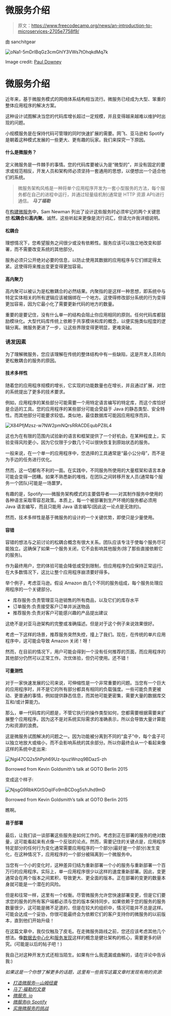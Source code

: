 # 微服务介绍

> 原文：<https://www.freecodecamp.org/news/an-introduction-to-microservices-2705e7758f9/>

由 sanchitgear

![oNa1-5mDrIBqGz3cmGhlY3VWs7tOhqkdMq7k](img/7b6bb32b4b10ac04afb8e083f7240783.png)

Image credit: [Paul Downey](https://www.flickr.com/photos/psd/13109673843/)

# 微服务介绍

近年来，基于微服务模式的网络体系结构相当流行。微服务已经成为大型、笨重的整体应用程序的解决方案。

这种设计试图解决当您的代码库增长超过一定规模，并且变得越来越难以维护时出现的问题。

小规模服务是在保持代码可管理的同时快速扩展的需要。网飞、亚马逊和 Spotify 是朝着这种模式发展的一些更大、更有趣的玩家。我们来探究一下原因。

#### 什么是微服务？

定义微服务是一件棘手的事情。您的代码库要被认为是“微型的”，并没有固定的要求或规范相反，开发人员和架构师必须坚持一套通用的思想，以便想出一个适合他们的系统。

> 微服务架构风格是一种将单个应用程序开发为一套小型服务的方法，每个服务都在自己的进程中运行，并通过轻量级机制(通常是 HTTP 资源 API)进行通信。 ***马丁福勒***

在[构建微服务](http://shop.oreilly.com/product/0636920033158.do)中，Sam Newman 列出了设计这些服务时必须牢记的两个关键思想:**松耦合**和**高内聚**。诚然，这些听起来更像是流行词汇，但请允许我详细说明。

#### 松耦合

理想情况下，您希望服务之间很少或没有依赖性。服务应该可以独立地改变和部署，而不需要改变系统的其他部分。

服务必须只公开绝对必要的信息，以防止使用其数据的应用程序与它们绑定得太紧。这使得将来推出变更变得更加容易。

#### 高内聚力

高内聚可以被认为是松散耦合的必然结果。内聚指的是这样一种思想，即系统中与特定实体相关的所有逻辑应该被捆绑在一个地方。这使得修改部分系统的行为变得更加容易，因为它最小化了需要更新代码的地方的数量。

重要的是要记住，没有什么单一的结构会阻止你应用相同的原则。任何代码库都鼓励模块化。大型代码库传统上依赖于共享模块和库的概念，以便实施类似程度的逻辑分离。微服务更进了一步，让这些界限变得更明显，更难突破。

### 诱发因素

为了理解微服务，您应该理解在传统的整体结构中有一些缺陷，这是开发人员转向更松散耦合的服务的原因。

#### 技术多样性

随着您的应用程序规模的增长，它实现的功能数量也在增长，并且通过扩展，对您的系统提出了更多的技术要求。

例如，应用程序的某些部分可能需要一个用特定语言编写的特定库，而这个库恰好是合适的工具。您的应用程序的某些部分可能会受益于 Java 的静态类型、安全特性。而其他部分可能要求较低。类似地，最佳数据库可能因应用程序而异。

![X84PfjMzsz-w7NW2pmNQrsRRACDEqubPZ8L4](img/51dc614cc9f13b7b4f061a337c8bca36.png)

这也为在有限的范围内试验新的语言和框架提供了一个好机会。在某种程度上，实验变得风险更小，因为它仅限于少数几个可以很快恢复到原始状态的服务。

一般来说，在一个单一的应用程序中，您选择的工具通常是“最小公分母”，而不是为手边的任务进行优化。

然而，这一切都有不利的一面。在实践中，不同服务所使用的大量框架和语言本身可能会变得一团糟。如果不熟悉新的堆栈，在团队之间转移开发人员(通常每个服务一个团队)可能是一场噩梦。

有趣的是，Spotify——微服务架构模式的主要倡导者——对其制作服务中使用的各种语言采取零容忍政策。本质上，每一个被部署到生产环境的服务都必须用 Java 语言编写，而且只能用 Java 语言编写(因此这一论点是无效的)。

然而，技术多样性是基于微服务的设计的一个关键优势，即使只是少量使用。

#### 容错

容错的想法与之前讨论的松耦合概念有很大关系。团队应该专注于使每个服务尽可能独立。这确保了如果一个服务关闭，它不会影响其他服务(除了那些直接依赖它的服务)。

作为最终用户，您的体验可能会降低或受到限制，但应用程序仍应保持正常运行。在大多数情况下，这比让整个应用程序崩溃要好得多。

举个例子，考虑亚马逊。假设 Amazon 由几个不同的服务组成，每个服务处理应用程序的一个关键部分。

*   库存服务:负责管理亚马逊销售的所有商品，以及它们的库存水平
*   订单服务:负责接受客户订单并派送物品
*   推荐服务:负责对客户可能感兴趣的产品提出建议

这绝不是对亚马逊架构的完整或准确描述。但是对于这个例子来说效果很好。

考虑一下这样的场景，推荐服务突然失控，撞上了我们。现在，在传统的单片应用程序中，这可能会导致 Amazon 关闭！呀！

然而，在目前的情况下，用户可能会得到一个没有任何推荐的页面，而应用程序的其他部分仍然可以正常工作。次优体验，但仍可使用。还不错！

#### 可量测性

对于一家快速发展的公司来说，可伸缩性是一个非常重要的问题。当您有一个巨大的应用程序时，并不是它的所有部分都具有相同的负载强度。一些可能负责更被动、更普通的事情，例如提供静态信息，而其他可能更密集，需要大量的数据库交互和/或计算能力。

那么，单一代码库的问题是，不管它执行的操作类型如何，您都需要根据需要来扩展整个应用程序。因为这不是对系统实际需求的准确表示，所以会导致大量计算能力和资源的浪费。

这是微服务试图解决的问题之一。因为功能被分离到不同的“盒子”中，每个盒子可以独立地放大或缩小，而不会影响系统的其余部分。所以你最终会从一个看起来像这样的系统中走出来:

![NgI47CQ2s5hPph69Uz-tpuzWnzq9BDazS-zh](img/211d1219962b711ac24cac95b11ab4d0.png)

Borrowed from Kevin Goldsmith’s talk at GOTO Berlin 2015

变成这个样子:

![NjsgG9RbkKGtSOqiIFo9mBCDog5sfrJhd9mD](img/71fe60073ee978f7bfc49b398cc9cad9.png)

Borrowed from Kevin Goldsmith’s talk at GOTO Berlin 2015

瞧啊。

#### 易于部署

最后，让我们谈一谈部署这些服务是如何工作的。考虑到正在部署的服务的绝对数量，这可能看起来有点像一个反驳的论点。然而，需要记住的关键点是，应用程序特定部分的任何行为变化通常需要应用程序的一个部分(最好是一个部分)发生变化，在这种情况下，应用程序的一个部分被隔离到一个微服务中。

当您有一个小的变化时，这种差异归结为重新部署一个小的服务与重新部署一个百万行的应用程序。实际上，单一应用程序很少以这样的速度重新部署。因此，变更通常会在两个版本之间累积，导致更大、更全面的版本。正在部署的变更的数量本身就可能是一个潜在的风险。

但是和往常一样，这里有一个权衡。尽管微服务允许您快速部署变更，但是它们要求您的服务的所有客户端都必须与您的版本保持同步。如果依赖于您的服务的服务数量很少，这可能是微不足道的，但是在较大的组织中，情况可能并不总是这样。可能会达成一个妥协，你很可能最终会为依赖它们的客户支持你的微服务的以前版本，直到他们开始升级！

在这篇文章中，我仅仅触及了皮毛。在走微服务路线之前，您还应该考虑其他几个想法。像[数据去中心化](http://microservices.io/patterns/data/database-per-service.html)和[服务发现](http://microservices.io/patterns/client-side-discovery.html)这样的概念是健壮架构的核心，需要更多的研究。(可能是以后的帖子吧！)

我自己对这种开发方式还相当陌生。如果有什么我遗漏或曲解的，请在评论中告诉我:)

*如果这是一个你想了解更多的话题，这里有一些我写这篇文章时发现有用的资源:*

*   [*打造微服务—山姆纽曼*](http://www.amazon.com/Building-Microservices-Sam-Newman/dp/1491950358/ref=sr_1_1?ie=UTF8&qid=1459727753&sr=8-1&keywords=building+microservices)
*   [*马丁·福勒的文章*](http://martinfowler.com/articles/microservices.html)
*   [*微服务. io*](http://microservices.io)
*   [*微服务@ Spotify*](https://www.youtube.com/watch?v=7LGPeBgNFuU)
*   [*实施微服务的挑战*](https://www.youtube.com/watch?v=yPf5MfOZPY0)